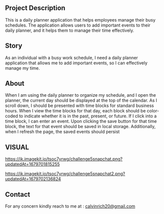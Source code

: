 ## Project Description

This is a daily planner application that helps employees manage their busy schedules.
The application allows users to add important events to their daily planner, and it helps them to manage their time effectively.

## Story

As an individual with a busy work schedule, I need a daily planner application that allows me to add important events, so I can effectively manage my time.

## About

When I am using the daily planner to organize my schedule, and I open the planner, the current day should be displayed at the top of the calendar. As I scroll down, I should be presented with time blocks for standard business hours. When I view the time blocks for that day, each block should be color-coded to indicate whether it is in the past, present, or future. If I click into a time block, I can enter an event. Upon clicking the save button for that time block, the text for that event should be saved in local storage. Additionally, when I refresh the page, the saved events should persist

## VISUAL

https://ik.imagekit.io/tsoc7yrwg/challenge5snapchat.png?updatedAt=1679701815255

https://ik.imagekit.io/tsoc7yrwg/challenge5snapchat2.png?updatedAt=1679702136824

## Contact

For any concern kindly reach to me at : calvinrich20@gmail.com
